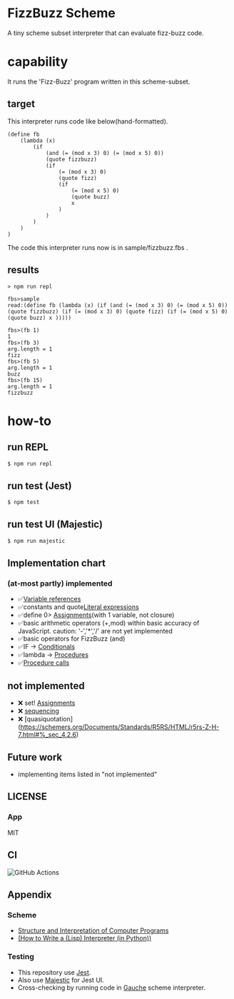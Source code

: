 # FizzBuzz Scheme

A tiny scheme subset interpreter that can evaluate fizz-buzz code.

# capability

It runs the 'Fizz-Buzz' program written in this scheme-subset.

## target

This interpreter runs code like below(hand-formatted).

```
(define fb
	(lambda (x) 
		(if 
			(and (= (mod x 3) 0) (= (mod x 5) 0))
			(quote fizzbuzz)
			(if
				(= (mod x 3) 0)
				(quote fizz)
				(if
					(= (mod x 5) 0)
					(quote buzz)
					x
				)
			)
		)
	)
)
```

The code this interpreter runs now is in sample/fizzbuzz.fbs .

## results

```console
> npm run repl

fbs>sample
read:(define fb (lambda (x) (if (and (= (mod x 3) 0) (= (mod x 5) 0)) (quote fizzbuzz) (if (= (mod x 3) 0) (quote fizz) (if (= (mod x 5) 0) (quote buzz) x )))))

fbs>(fb 1)
1
fbs>(fb 3)
arg.length = 1
fizz
fbs>(fb 5)
arg.length = 1
buzz
fbs>(fb 15)
arg.length = 1
fizzbuzz
```

# how-to

## run REPL

```bash
$ npm run repl
```

## run test (Jest)

```bash
$ npm test
```

## run test UI (Majestic)

```bash
$ npm run majestic
```

## Implementation chart

### (at-most partly) implemented

- ✅[Variable references](https://schemers.org/Documents/Standards/R5RS/HTML/r5rs-Z-H-7.html#%_sec_4.1.1)
- ✅constants and quote[Literal expressions](https://schemers.org/Documents/Standards/R5RS/HTML/r5rs-Z-H-7.html#%_sec_4.1.2)
- ✅define 0> [Assignments](https://schemers.org/Documents/Standards/R5RS/HTML/r5rs-Z-H-7.html#%_sec_4.1.6)(with 1 variable, not closure) 
- ✅basic arithmetic operators (+,mod) within basic accuracy of JavaScript. caution: '-','*','/' are not yet implemented
- ✅basic operators for FizzBuzz (and)
- ✅IF -> [Conditionals](https://schemers.org/Documents/Standards/R5RS/HTML/r5rs-Z-H-7.html#%_sec_4.1.5)
- ✅lambda -> [Procedures](https://schemers.org/Documents/Standards/R5RS/HTML/r5rs-Z-H-7.html#%_sec_4.1.4)
- ✅[Procedure calls](https://schemers.org/Documents/Standards/R5RS/HTML/r5rs-Z-H-7.html#%_sec_4.1.3)

## not implemented

- ❌ set! [Assignments](https://schemers.org/Documents/Standards/R5RS/HTML/r5rs-Z-H-7.html#%_sec_4.2.3)
- ❌ [sequencing](https://schemers.org/Documents/Standards/R5RS/HTML/r5rs-Z-H-7.html#%_sec_4.2.3)
- ❌ [quasiquotation] (https://schemers.org/Documents/Standards/R5RS/HTML/r5rs-Z-H-7.html#%_sec_4.2.6)

## Future work

- implementing items listed in "not implemented"

## LICENSE

### App
MIT

## CI

![GitHub Actions](https://github.com/hrkt/fizzbuzz-scheme/actions/workflows/node.js.yml/badge.svg)

## Appendix

### Scheme

- [ Structure and Interpretation of Computer Programs](https://mitpress.mit.edu/sites/default/files/sicp/index.html)
- [(How to Write a (Lisp) Interpreter (in Python))](http://norvig.com/lispy.html)

### Testing

- This repository use [Jest](https://jestjs.io/).
- Also use [Majestic](https://github.com/Raathigesh/majestic) for Jest UI.
- Cross-checking by running code in [Gauche](http://practical-scheme.net/gauche/) scheme interpreter. 
